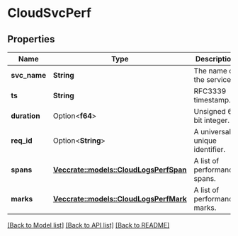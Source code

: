 # CloudSvcPerf

## Properties

Name | Type | Description | Notes
------------ | ------------- | ------------- | -------------
**svc_name** | **String** | The name of the service. | 
**ts** | **String** | RFC3339 timestamp. | 
**duration** | Option<**f64**> | Unsigned 64 bit integer. | [optional]
**req_id** | Option<**String**> | A universally unique identifier. | [optional]
**spans** | [**Vec<crate::models::CloudLogsPerfSpan>**](CloudLogsPerfSpan.md) | A list of performance spans. | 
**marks** | [**Vec<crate::models::CloudLogsPerfMark>**](CloudLogsPerfMark.md) | A list of performance marks. | 

[[Back to Model list]](../README.md#documentation-for-models) [[Back to API list]](../README.md#documentation-for-api-endpoints) [[Back to README]](../README.md)


